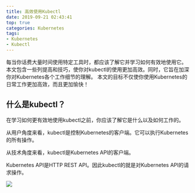 ```yaml
---
title: 高效使用Kubectl
date: 2019-09-21 02:43:41
top: true 
categories: Kubernetes
tags: 
- Kubernetes
- Kubectl
---
```


每当你话费大量时间使用特定工具时，都应该了解它并学习如何有效地使用它。
本文包含一些列提高和技巧，使你对kubectl的使用更加高效。同时，它旨在加深你对Kubernetes各个工作细节的理解。
本文的目标不仅使你使用Kubernetes的日常工作更加高效，而且更加愉快！

## 什么是kubectl？

在学习如何更有效地使用kubectl之前，你应该了解它是什么以及如何工作的。

从用户角度来看，kubectl是控制Kubernetes的客户端。它可以执行Kubernetes的所有操作。

从技术角度来看，kubectl是Kubernetes API的客户端。

Kubernetes API是HTTP REST API。因此kubectl的就是对Kubernetes API的请求操作。

![](/images/0002.svg)
